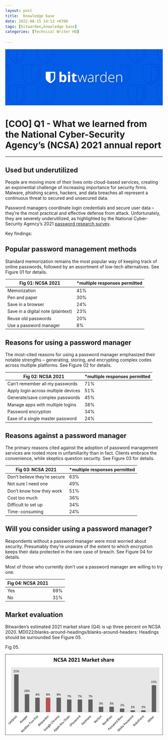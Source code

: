 ```yaml
---
layout: post
title:  Knowledge base  
date: 2022-08-15 14:13 +0700
tags: [bitwarden,knowledge base]
categories: [Technical Writer HQ]

---
```

![logo](/assets/bit_logo.jpg)
# [COO] Q1 - What we learned from the National Cyber-Security Agency’s (NCSA) 2021 annual report
---
## Used but underutilized
People are moving more of their lives onto cloud-based services, creating an exponential challenge of increasing importance for security firms. Malware, phishing scams, hackers, and data breaches all represent a continuous threat to secured and unsecured data.

Password managers coordinate login credentials and secure user data – they’re the most practical and effective defense from attack. Unfortunately, they are severely underutilized, as highlighted by the National Cyber-Security Agency’s 2021 [password research survey](https://www.ncsc.gov.uk/news/most-hacked-passwords-revealed-as-uk-cyber-survey-exposes-gaps-in-online-security).

Key findings:

## Popular password management methods

Standard memorization remains the most popular way of keeping track of online passwords, followed by an assortment of low-tech alternatives. See Figure 01 for details.

| Fig 01: NCSA 2021 | *multiple responses permitted|
| ----------- | ----------- |
| Memorization | 41% |
| Pen and paper | 30% |
| Save in a browser | 24% |
| Save in a digital note (plaintext) | 23% |
| Reuse old passwords | 20% |
| Use a password manager | 8% |

## Reasons for using a password manager

The most-cited reasons for using a password manager emphasized their notable strengths – generating, storing, and encrypting complex codes across multiple platforms. See Figure 02 for details.

| Fig 02: NCSA 2021| *multiple responses permitted|
| ----------- | ----------- |
| Can’t remember all my passwords | 71% |
| Apply login across multiple devices | 51% |
| Generate/save complex passwords | 45% |
| Manage apps with multiple logins | 38% |
| Password encryption| 34% |
| Ease of a single master password | 24% |

## Reasons against a password manager

The primary reasons cited against the adoption of password management services are rooted more in unfamiliarity than in fact. Clients embrace the convenience, while skeptics question security. See Figure 03 for details.

| Fig 03: NCSA 2021 | *multiple responses permitted|
| ----------- | ----------- |
| Don’t believe they’re secure | 63% |
| Not sure I need one | 49% |
| Don’t know how they work | 51% |
| Cost too much | 36% |
| Difficult to set up | 34% |
| Time-consuming | 24% |

## Will you consider using a password manager?

Respondents without a password manager were most worried about security. Presumably they’re unaware of the extent to which encryption keeps their data protected in the rare case of breach. See Figure 04 for details.

Most of those who currently don’t use a password manager are willing to try one.

| Fig 04: NCSA 2021 | |
| ----------- | ----------- |
| Yes | 69% |
| No | 31% |

## Market evaluation
Bitwarden’s estimated 2021 market share (Q4) is up three percent on NCSA 2020. MD022/blanks-around-headings/blanks-around-headers: Headings should be surrounded See Figure 05.

Fig 05.

![market share](/assets/twhq01.jpg)